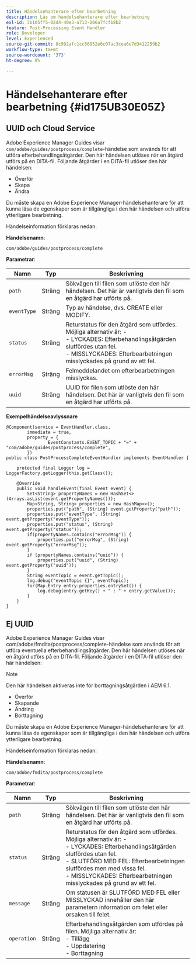 ```yaml
---
title: Händelsehanterare efter bearbetning
description: Läs om händelsehanterare efter bearbetning
exl-id: 3b105ff5-02d4-40e3-a713-206a7fcf18b2
feature: Post-Processing Event Handler
role: Developer
level: Experienced
source-git-commit: 8c992afc1cc56052e6c07ac3cea6e7d3412259b2
workflow-type: tm+mt
source-wordcount: '373'
ht-degree: 0%

---
```


# Händelsehanterare efter bearbetning {#id175UB30E05Z}

## UUID och Cloud Service

Adobe Experience Manager Guides visar `com/adobe/guides/postprocess/complete`-händelse som används för att utföra efterbehandlingsåtgärder. Den här händelsen utlöses när en åtgärd utförs på en DITA-fil. Följande åtgärder i en DITA-fil utlöser den här händelsen:

- Överför
- Skapa
- Ändra


Du måste skapa en Adobe Experience Manager-händelsehanterare för att kunna läsa de egenskaper som är tillgängliga i den här händelsen och utföra ytterligare bearbetning.

Händelseinformation förklaras nedan:

**Händelsenamn**:

```
com/adobe/guides/postprocess/complete 
```

**Parametrar**:

| Namn | Typ | Beskrivning |
|----|----|-----------|
| `path` | Sträng | Sökvägen till filen som utlöste den här händelsen. Det här är vanligtvis den fil som en åtgärd har utförts på. |
| `eventType` | Sträng | Typ av händelse, dvs. CREATE eller MODIFY. |
| `status` | Sträng | Returstatus för den åtgärd som utfördes. Möjliga alternativ är: - <br> - LYCKADES: Efterbehandlingsåtgärden slutfördes utan fel. <br> - MISSLYCKADES: Efterbearbetningen misslyckades på grund av ett fel. |
| `errorMsg` | Sträng | Felmeddelandet om efterbearbetningen misslyckas. |
| `uuid` | Sträng | UUID för filen som utlöste den här händelsen. Det här är vanligtvis den fil som en åtgärd har utförts på. |

**Exempelhändelseavlyssnare**


```
@Component(service = EventHandler.class,
        immediate = true,
        property = {
                EventConstants.EVENT_TOPIC + "=" + "com/adobe/guides/postprocess/complete",
        })
public class PostProcessCompleteEventHandler implements EventHandler {

    protected final Logger log = LoggerFactory.getLogger(this.getClass());

    @Override
    public void handleEvent(final Event event) {
        Set<String> propertyNames = new HashSet<>(Arrays.asList(event.getPropertyNames()));
        Map<String, String> properties = new HashMap<>();
        properties.put("path", (String) event.getProperty("path"));
        properties.put("eventType", (String) event.getProperty("eventType"));
        properties.put("status", (String) event.getProperty("status"));
        if(propertyNames.contains("errorMsg")) {
            properties.put("errorMsg", (String) event.getProperty("errorMsg"));
        }
        if (propertyNames.contains("uuid")) {
            properties.put("uuid", (String) event.getProperty("uuid"));
        }
        String eventTopic = event.getTopic();
        log.debug("eventTopic {}", eventTopic);
        for(Map.Entry entry:properties.entrySet()) {
            log.debug(entry.getKey() + " : " + entry.getValue());
        }
    }
}
```

## Ej UUID


Adobe Experience Manager Guides visar com/adobe/fmdita/postprocess/complete-händelse som används för att utföra eventuella efterbehandlingsåtgärder. Den här händelsen utlöses när en åtgärd utförs på en DITA-fil. Följande åtgärder i en DITA-fil utlöser den här händelsen:

>[!NOTE]
>
> Den här händelsen aktiveras inte för borttagningsåtgärden i AEM 6.1.

- Överför
- Skapande
- Ändring
- Borttagning

Du måste skapa en Adobe Experience Manager-händelsehanterare för att kunna läsa de egenskaper som är tillgängliga i den här händelsen och utföra ytterligare bearbetning.

Händelseinformation förklaras nedan:

**Händelsenamn**:

```
com/adobe/fmdita/postprocess/complete 
```

**Parametrar**:

| Namn | Typ | Beskrivning |
|----|----|-----------|
| `path` | Sträng | Sökvägen till filen som utlöste den här händelsen. Det här är vanligtvis den fil som en åtgärd har utförts på. |
| `status` | Sträng | Returstatus för den åtgärd som utfördes. Möjliga alternativ är: - <br> - LYCKADES: Efterbehandlingsåtgärden slutfördes utan fel. <br>- SLUTFÖRD MED FEL: Efterbearbetningen slutfördes men med vissa fel. <br> - MISSLYCKADES: Efterbearbetningen misslyckades på grund av ett fel. |
| `message` | Sträng | Om statusen är SLUTFÖRD MED FEL eller MISSLYCKAD innehåller den här parametern information om felet eller orsaken till felet. |
| `operation` | Sträng | Efterbehandlingsåtgärden som utfördes på filen. Möjliga alternativ är: <br>- Tillägg <br>- Uppdatering <br> - Borttagning |
